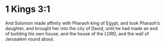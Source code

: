 # 1 Kings 3:1

And Solomon made affinity with Pharaoh king of Egypt, and took Pharaoh’s daughter, and brought her into the city of David, until he had made an end of building his own house, and the house of the LORD, and the wall of Jerusalem round about.